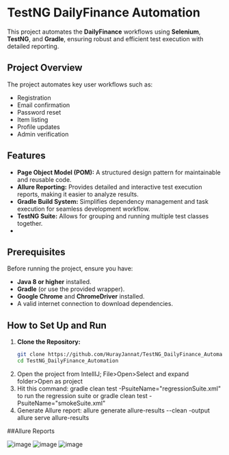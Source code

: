 
# TestNG DailyFinance Automation

This project automates the **DailyFinance** workflows using **Selenium**, **TestNG**, and **Gradle**, ensuring robust and efficient test execution with detailed reporting.

## Project Overview
The project automates key user workflows such as:
- Registration
- Email confirmation
- Password reset
- Item listing
- Profile updates
- Admin verification

## Features
- **Page Object Model (POM):** A structured design pattern for maintainable and reusable code.
- **Allure Reporting:** Provides detailed and interactive test execution reports, making it easier to analyze results.
- **Gradle Build System:** Simplifies dependency management and task execution for seamless development workflow.
- **TestNG Suite:** Allows for grouping and running multiple test classes together.
- 
## Prerequisites
Before running the project, ensure you have:
- **Java 8 or higher** installed.
- **Gradle** (or use the provided wrapper).
- **Google Chrome** and **ChromeDriver** installed.
- A valid internet connection to download dependencies.

## How to Set Up and Run
1. **Clone the Repository:**
   ```bash
   git clone https://github.com/HurayJannat/TestNG_DailyFinance_Automation.git
   cd TestNG_DailyFinance_Automation


2.  Open the project from IntellIJ; File>Open>Select and expand folder>Open as project
3.  Hit this command: gradle clean test -PsuiteName="regressionSuite.xml" to run the regression suite or gradle clean test -PsuiteName="smokeSuite.xml"
4. Generate Allure report:
  allure generate allure-results --clean -output allure serve allure-results


##Allure Reports

![image](https://github.com/user-attachments/assets/0b518399-b458-45c9-bead-79b723a4bab9)
![image](https://github.com/user-attachments/assets/7d4585a7-43b1-46a2-9ea4-57b3c3712887)
![image](https://github.com/user-attachments/assets/386fb513-254f-49d4-895a-d56c7bd53fb5)



